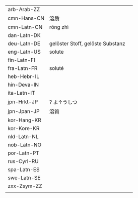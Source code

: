 | | | |
|-|-|-|
| arb-Arab-ZZ |  |  |
| cmn-Hans-CN | 溶质 |  |
| cmn-Latn-CN | róng zhì |  |
| dan-Latn-DK |  |  |
| deu-Latn-DE | gelöster Stoff, gelöste Substanz |  |
| eng-Latn-US | solute |  |
| fin-Latn-FI |  |  |
| fra-Latn-FR | soluté |  |
| heb-Hebr-IL |  |  |
| hin-Deva-IN |  |  |
| ita-Latn-IT |  |  |
| jpn-Hrkt-JP | ? よ↑うしつ |  |
| jpn-Jpan-JP | 溶質 |  |
| kor-Hang-KR |  |  |
| kor-Kore-KR |  |  |
| nld-Latn-NL |  |  |
| nob-Latn-NO |  |  |
| por-Latn-PT |  |  |
| rus-Cyrl-RU |  |  |
| spa-Latn-ES |  |  |
| swe-Latn-SE |  |  |
| zxx-Zsym-ZZ |  |  |
|  |  |  |
